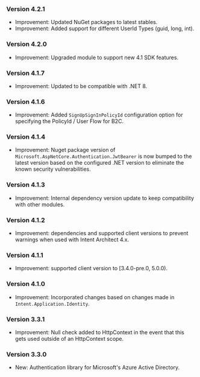 ### Version 4.2.1

- Improvement: Updated NuGet packages to latest stables.
- Improvement: Added support for different UserId Types (guid, long, int).

### Version 4.2.0

- Improvement: Upgraded module to support new 4.1 SDK features.
 
### Version 4.1.7

- Improvement: Updated to be compatible with .NET 8.

### Version 4.1.6

- Improvement: Added `SignUpSignInPolicyId` configuration option for specifying the PolicyId / User Flow for B2C.

### Version 4.1.4

- Improvement: Nuget package version of `Microsoft.AspNetCore.Authentication.JwtBearer` is now bumped to the latest version based on the configured .NET version to eliminate the known security vulnerabilities.

### Version 4.1.3

- Improvement: Internal dependency version update to keep compatibility with other modules.

### Version 4.1.2

- Improvement: dependencies and supported client versions to prevent warnings when used with Intent Architect 4.x.

### Version 4.1.1

- Improvement: supported client version to [3.4.0-pre.0, 5.0.0).

### Version 4.1.0

- Improvement: Incorporated changes based on changes made in `Intent.Application.Identity`.

### Version 3.3.1

- Improvement: Null check added to HttpContext in the event that this gets used outside of an HttpContext scope.

### Version 3.3.0

- New: Authentication library for Microsoft's Azure Active Directory.
